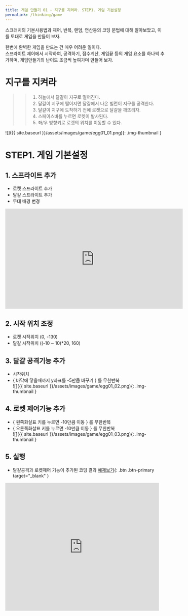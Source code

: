 ```yaml
---
title: 게임 만들기 01 - 지구를 지켜라. STEP1. 게임 기본설정
permalink: /thinking/game
---
```


스크래치의 기본사용법과 제어, 반복, 랜덤, 연산등의 코딩 문법에 대해 알아보았고, 이를 토대로 게임을 만들어 보자.    

한번에 완벽한 게임을 만드는 건 매우 어려운 일이다.    
스프라이트 제어에서 시작하여, 공격하기, 점수계산, 게임끝 등의 게임 요소를 하나씩 추가하며, 게임만들기의 난이도 조금씩 높여가며 만들어 보자.

# 지구를 지켜라 
>> 1. 하늘에서 달걀이 지구로 떨어진다.
>> 2. 달걀이 지구에 떨어지면 달걀에서 나온 빌런이 지구를 공격한다.
>> 3. 달걀이 지구에 도착하기 전에 로켓으로 달걀을 깨뜨리자.
>> 4. 스페이스바를 누르면 로켓이 발사된다.
>> 5. 좌/우 방향키로 로켓의 위치를 이동할 수 있다.

![]({{ site.baseurl }}/assets/images/game/egg01_01.png){: .img-thumbnail }

# STEP1. 게임 기본설정

## 1. 스프라이트 추가
 + 로켓 스프라이트 추가    
 + 달걀 스프라이트 추가    
 + 무대 배경 변경    

<iframe width="560" height="315" src="https://www.youtube.com/embed/Kvc9PzdqEic" title="YouTube video player" frameborder="0" allow="accelerometer; autoplay; clipboard-write; encrypted-media; gyroscope; picture-in-picture" allowfullscreen></iframe>

## 2. 시작 위치 조정
 + 로켓 시작위치 (0, -130)    
 + 달걀 시작위치 ((-10 ~ 10)*20, 160)    

## 3. 달걀 공격기능 추가
+ 시작위치
+ { 바닥에 닿을때까지 y좌표를 -5만큼 바꾸기 } 를 무한반복    
![]({{ site.baseurl }}/assets/images/game/egg01_02.png){: .img-thumbnail }

## 4. 로켓 제어기능 추가
+ { 왼쪽화살표 키를 누르면 -10만큼 이동 } 를 무한반복    
+ { 오른쪽화살표 키를 누르면 -10만큼 이동 } 를 무한반복    
![]({{ site.baseurl }}/assets/images/game/egg01_03.png){: .img-thumbnail }

## 5. 실행
+ 달걀공격과 로켓제어 기능이 추가된 코딩 결과 [예제보기](https://scratch.mit.edu/projects/629430809/){: .btn .btn-primary target="_blank" }    

<iframe src="https://scratch.mit.edu/projects/629430809/embed" allowtransparency="true" width="485" height="402" frameborder="0" scrolling="no" allowfullscreen></iframe>